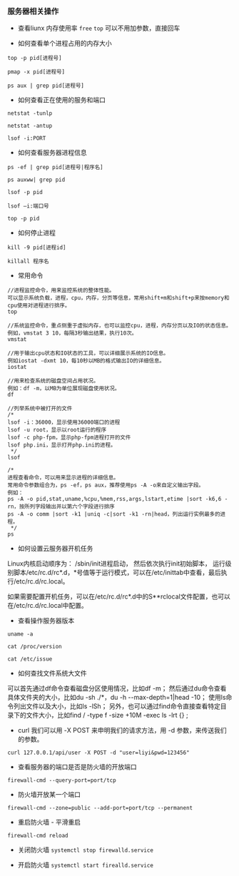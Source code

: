 ### 服务器相关操作

- 查看liunx 内存使用率
`free`  `top` 可以不用加参数，直接回车


- 如何查看单个进程占用的内存大小

```
top -p pid[进程号]

pmap -x pid[进程号]

ps aux | grep pid[进程号]
```

- 如何查看正在使用的服务和端口

```
netstat -tunlp

netstat -antup

lsof -i:PORT
```

- 如何查看服务器进程信息

```
ps -ef | grep pid[进程号|程序名]

ps auxww| grep pid

lsof -p pid

lsof –i:端口号

top -p pid
```

- 如何停止进程

```
kill -9 pid[进程id]

killall 程序名
```

- 常用命令

```
//进程监控命令，用来监控系统的整体性能。
可以显示系统负载，进程，cpu，内存，分页等信息，常用shift+m和shift+p来按memory和cpu使用对进程进行排序。
top

//系统监控命令，重点侧重于虚拟内存，也可以监控cpu，进程，内存分页以及IO的状态信息。
例如，vmstat 3 10，每隔3秒输出结果，执行10次。
vmstat

//用于输出cpu状态和IO状态的工具，可以详细展示系统的IO信息。
例如iostat -dxmt 10，每10秒以MB的格式输出IO的详细信息。
iostat

//用来检查系统的磁盘空间占用状况。
例如：df -m，以MB为单位展现磁盘使用状况。
df

//列举系统中被打开的文件
/*
lsof -i：36000，显示使用36000端口的进程
lsof -u root，显示以root运行的程序
lsof -c php-fpm，显示php-fpm进程打开的文件
lsof php.ini，显示打开php.ini的进程。
 */
lsof

/*
进程查看命令，可以用来显示进程的详细信息。
常用命令参数组合为，ps -ef，ps aux，推荐使用ps -A -o来自定义输出字段。
例如：
ps -A -o pid,stat,uname,%cpu,%mem,rss,args,lstart,etime |sort -k6,6 -rn，按所列字段输出并以第六个字段进行排序
ps -A -o comm |sort -k1 |uniq -c|sort -k1 -rn|head，列出运行实例最多的进程。
 */
ps
```

-  如何设置云服务器开机任务

Linux内核启动顺序为：
/sbin/init进程启动，
然后依次执行init初始脚本，
运行级别脚本/etc/rc.d/rc*.d，*号值等于运行模式，可以在/etc/inittab中查看，最后执行/etc/rc.d/rc.local。

如果需要配置开机任务，可以在/etc/rc.d/rc*.d中的S**rclocal文件配置，也可以在/etc/rc.d/rc.local中配置。

- 查看操作服务器版本

```
uname -a

cat /proc/version

cat /etc/issue

```

- 如何查找文件系统大文件

可以首先通过df命令查看磁盘分区使用情况，比如df -m；
然后通过du命令查看具体文件夹的大小，比如du -sh ./*，du -h --max-depth=1|head -10；
使用ls命令列出文件以及大小，比如ls -lSh；
另外，也可以通过find命令直接查看特定目录下的文件大小，比如find / -type f -size +10M -exec ls -lrt {} \;


- curl 我们可以用 -X POST 来申明我们的请求方法，用 -d 参数，来传送我们的参数。

`curl 127.0.0.1/api/user -X POST -d "user=liyi&pwd=123456"`

- 查看服务器的端口是否是防火墙的开放端口

`firewall-cmd --query-port=port/tcp`

* 防火墙开放某一个端口

`firewall-cmd --zone=public --add-port=port/tcp --permanent`

* 重启防火墙 - 平滑重启

`firewall-cmd reload`

* 关闭防火墙
`systemctl stop firewalld.service`

* 开启防火墙
`systemctl start firealld.service`
